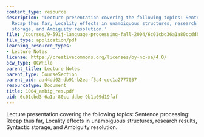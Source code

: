 ```yaml
---
content_type: resource
description: 'Lecture presentation covering the following topics: Sentence processing:
  Recap thus far, Locality effects in unambiguous structures, research results, Syntactic
  storage, and Ambiguity resolution.'
file: /courses/9-591j-language-processing-fall-2004/6c01cbd36a1a80ccddbe9b1a09d19faf_1004_ambig_res.pdf
file_type: application/pdf
learning_resource_types:
- Lecture Notes
license: https://creativecommons.org/licenses/by-nc-sa/4.0/
ocw_type: OCWFile
parent_title: Lecture Notes
parent_type: CourseSection
parent_uid: aa44dd02-db91-b2ea-f5a4-cec1a2777037
resourcetype: Document
title: 1004_ambig_res.pdf
uid: 6c01cbd3-6a1a-80cc-ddbe-9b1a09d19faf
---
```

Lecture presentation covering the following topics: Sentence processing: Recap thus far, Locality effects in unambiguous structures, research results, Syntactic storage, and Ambiguity resolution.